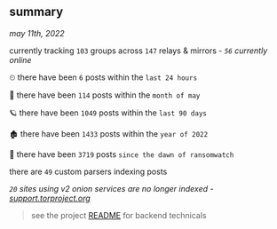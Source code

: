 
## summary
_may 11th, 2022_

currently tracking `103` groups across `147` relays & mirrors - _`56` currently online_

⏲ there have been `6` posts within the `last 24 hours`

🦈 there have been `114` posts within the `month of may`

🪐 there have been `1049` posts within the `last 90 days`

🏚 there have been `1433` posts within the `year of 2022`

🦕 there have been `3719` posts `since the dawn of ransomwatch`

there are `49` custom parsers indexing posts

_`20` sites using v2 onion services are no longer indexed - [support.torproject.org](https://support.torproject.org/onionservices/v2-deprecation/)_

> see the project [README](https://github.com/thetanz/ransomwatch#ransomwatch--) for backend technicals
